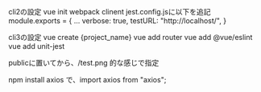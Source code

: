 cli2の設定
vue init webpack clinent
jest.config.jsに以下を追記
    module.exports = {
    ...
    verbose: true,
    testURL: "http://localhost/",
    }


cli3の設定
vue create {project_name}
vue add router
vue add @vue/eslint
vue add unit-jest


publicに置いてから、/test.png 的な感じで指定


npm install axios
で、import axios from "axios";